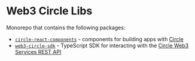 # Web3 Circle Libs

Monorepo that contains the following packages:

- [`circle-react-components`](packages/circle-react-components) - components for building
  apps with [Circle](https://developers.circle.com/)
- [`web3-circle-sdk`](packages/web3-circle-sdk) - TypeScript SDK for interacting with the
  [Circle Web3 Services REST API](https://developers.circle.com/api-reference/w3s/common/ping)
